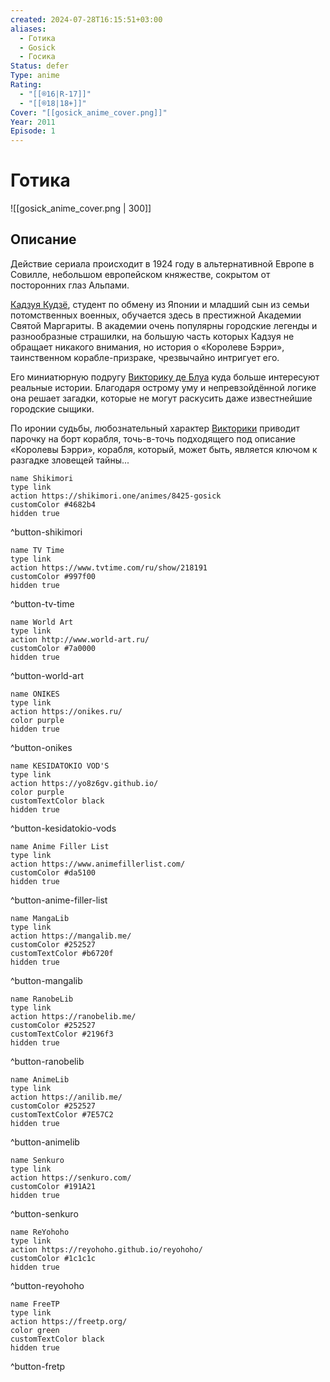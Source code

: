 ```yaml
---
created: 2024-07-28T16:15:51+03:00
aliases:
  - Готика
  - Gosick
  - Госика
Status: defer
Type: anime
Rating:
  - "[[®️16|R-17]]"
  - "[[®️18|18+]]"
Cover: "[[gosick_anime_cover.png]]"
Year: 2011
Episode: 1
---
```


# Готика

![[gosick_anime_cover.png | 300]]


## Описание

Действие сериала происходит в 1924 году в альтернативной Европе в Совилле, небольшом европейском княжестве, сокрытом от посторонних глаз Альпами.

[Кадзуя Кудзё](https://shikimori.one/characters/22724-kazuya-kujou), студент по обмену из Японии и младший сын из семьи потомственных военных, обучается здесь в престижной Академии Святой Маргариты. В академии очень популярны городские легенды и разнообразные страшилки, на большую часть которых Кадзуя не обращает никакого внимания, но история о «Королеве Бэрри», таинственном корабле-призраке, чрезвычайно интригует его.

Его миниатюрную подругу [Викторику де Блуа](https://shikimori.one/characters/20170-victorique-de-blois) куда больше интересуют реальные истории. Благодаря острому уму и непревзойдённой логике она решает загадки, которые не могут раскусить даже известнейшие городские сыщики.

По иронии судьбы, любознательный характер [Викторики](https://shikimori.one/characters/20170-victorique-de-blois) приводит парочку на борт корабля, точь-в-точь подходящего под описание «Королевы Бэрри», корабля, который, может быть, является ключом к разгадке зловещей тайны...


```button
name Shikimori
type link
action https://shikimori.one/animes/8425-gosick
customColor #4682b4
hidden true
```
^button-shikimori

```button
name TV Time
type link
action https://www.tvtime.com/ru/show/218191
customColor #997f00
hidden true
```
^button-tv-time

```button
name World Art
type link
action http://www.world-art.ru/
customColor #7a0000
hidden true
```
^button-world-art

```button
name ONIKES
type link
action https://onikes.ru/
color purple
hidden true
```
^button-onikes

```button
name KESIDATOKIO VOD'S
type link
action https://yo8z6gv.github.io/
color purple
customTextColor black
hidden true
```
^button-kesidatokio-vods

```button
name Anime Filler List
type link
action https://www.animefillerlist.com/
customColor #da5100
hidden true
```
^button-anime-filler-list

```button
name MangaLib
type link
action https://mangalib.me/
customColor #252527
customTextColor #b6720f
hidden true
```
^button-mangalib

```button
name RanobeLib
type link
action https://ranobelib.me/
customColor #252527
customTextColor #2196f3
hidden true
```
^button-ranobelib

```button
name AnimeLib
type link
action https://anilib.me/
customColor #252527
customTextColor #7E57C2
hidden true
```
^button-animelib

```button
name Senkuro
type link
action https://senkuro.com/
customColor #191A21
hidden true
```
^button-senkuro

```button
name ReYohoho
type link
action https://reyohoho.github.io/reyohoho/
customColor #1c1c1c
hidden true
```
^button-reyohoho

```button
name FreeTP
type link
action https://freetp.org/
color green
customTextColor black
hidden true
```
^button-fretp
